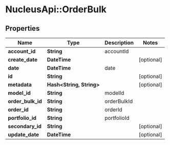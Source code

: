 # NucleusApi::OrderBulk

## Properties
Name | Type | Description | Notes
------------ | ------------- | ------------- | -------------
**account_id** | **String** | accountId | 
**create_date** | **DateTime** |  | [optional] 
**date** | **DateTime** | date | 
**id** | **String** |  | [optional] 
**metadata** | **Hash&lt;String, String&gt;** |  | [optional] 
**model_id** | **String** | modelId | 
**order_bulk_id** | **String** | orderBulkId | 
**order_id** | **String** | orderId | 
**portfolio_id** | **String** | portfolioId | 
**secondary_id** | **String** |  | [optional] 
**update_date** | **DateTime** |  | [optional] 


